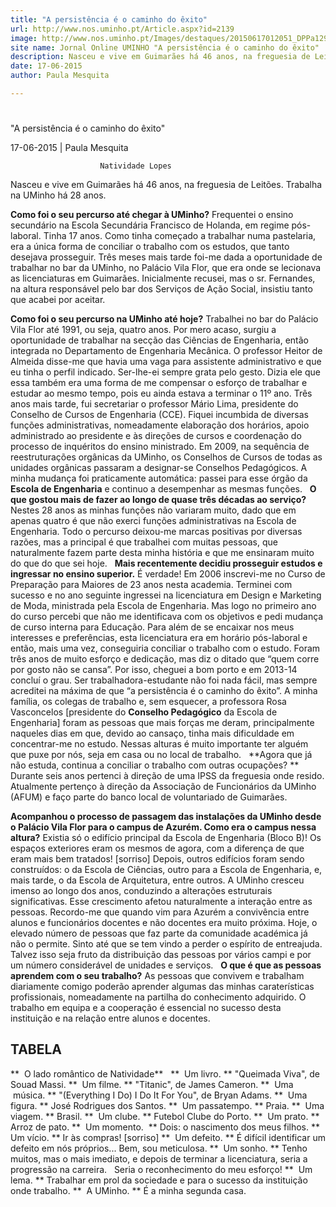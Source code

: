 ```yaml
---
title: "A persistência é o caminho do êxito"
url: http://www.nos.uminho.pt/Article.aspx?id=2139
image: http://www.nos.uminho.pt/Images/destaques/20150617012051_DPPa129906.jpg
site name: Jornal Online UMINHO "A persistência é o caminho do êxito"
description: Nasceu e vive em Guimarães há 46 anos, na freguesia de Leitões. Trabalha na UMinho há 28 anos.
date: 17-06-2015
author: Paula Mesquita

---
```


# 

"A persistência é o caminho do êxito"

17-06-2015 | Paula Mesquita

                        Natividade Lopes

Nasceu e vive em Guimarães há 46 anos, na freguesia de Leitões. Trabalha na UMinho há 28 anos.

**Como foi o seu percurso até chegar à UMinho?** 
Frequentei o ensino secundário na Escola Secundária Francisco de Holanda, em regime pós-laboral. Tinha 17 anos. Como tinha começado a trabalhar numa pastelaria, era a única forma de conciliar o trabalho com os estudos, que tanto desejava prosseguir. Três meses mais tarde foi-me dada a oportunidade de trabalhar no bar da UMinho, no Palácio Vila Flor, que era onde se lecionava as licenciaturas em Guimarães. Inicialmente recusei, mas o sr.
Fernandes, na altura responsável pelo bar dos Serviços de Ação Social, insistiu tanto que acabei por aceitar.

**Como foi o seu percurso na UMinho até hoje?** 
Trabalhei no bar do Palácio Vila Flor até 1991, ou seja, quatro anos. Por mero acaso, surgiu a oportunidade de trabalhar na secção das Ciências de Engenharia, então integrada no Departamento de Engenharia Mecânica. O professor Heitor de Almeida disse-me que havia uma vaga para assistente administrativo e que eu tinha o perfil indicado. Ser-lhe-ei sempre grata pelo gesto. Dizia ele que essa também era uma forma de me compensar o esforço de trabalhar e estudar ao mesmo tempo, pois eu ainda estava a terminar o 11º ano. Três anos mais tarde, fui secretariar o professor Mário Lima, presidente do Conselho de Cursos de Engenharia (CCE). Fiquei incumbida de diversas funções administrativas, nomeadamente elaboração dos horários, apoio administrado ao presidente e às direções de cursos e coordenação do processo de inquéritos do ensino ministrado. Em 2009, na sequência de reestruturações orgânicas da UMinho, os Conselhos de Cursos de todas as unidades orgânicas passaram a designar-se Conselhos Pedagógicos. A minha mudança foi praticamente automática: passei para esse órgão da **Escola de Engenharia**  e continuo a desempenhar as mesmas funções.
 
**O que gostou mais de fazer ao longo de quase três décadas ao serviço?** 
Nestes 28 anos as minhas funções não variaram muito, dado que em apenas quatro é que não exerci funções administrativas na Escola de Engenharia. Todo o percurso deixou-me marcas positivas por diversas razões, mas a principal é que trabalhei com muitas pessoas, que naturalmente fazem parte desta minha história e que me ensinaram muito do que do que sei hoje.
 
**Mais recentemente decidiu prosseguir estudos e ingressar no ensino superior.** 
É verdade! Em 2006 inscrevi-me no Curso de Preparação para Maiores de 23 anos nesta academia. Terminei com sucesso e no ano seguinte ingressei na licenciatura em Design e Marketing de Moda, ministrada pela Escola de Engenharia. Mas logo no primeiro ano do curso percebi que não me identificava com os objetivos e pedi mudança de curso interna para Educação. Para além de se encaixar nos meus interesses e preferências, esta licenciatura era em horário pós-laboral e então, mais uma vez, conseguiria conciliar o trabalho com o estudo. Foram três anos de muito esforço e dedicação, mas diz o ditado que “quem corre por gosto não se cansa”. Por isso, cheguei a bom porto e em 2013-14 concluí o grau. Ser trabalhadora-estudante não foi nada fácil, mas sempre acreditei na máxima de que “a persistência é o caminho do êxito”. A minha família, os colegas de trabalho e, sem esquecer, a professora Rosa Vasconcelos [presidente do **Conselho Pedagógico**  da Escola de Engenharia] foram as pessoas que mais forças me deram, principalmente naqueles dias em que, devido ao cansaço, tinha mais dificuldade em concentrar-me no estudo. Nessas alturas é muito importante ter alguém que puxe por nós, seja em casa ou no local de trabalho.
 
**Agora que já não estuda, continua a conciliar o trabalho com outras ocupações? ** 
Durante seis anos pertenci à direção de uma IPSS da freguesia onde resido. Atualmente pertenço à direção da Associação de Funcionários da UMinho (AFUM) e faço parte do banco local de voluntariado de Guimarães.

**Acompanhou o processo de passagem das instalações da UMinho desde o Palácio Vila Flor para o campus de Azurém. Como era o campus nessa altura?** 
Existia só o edifício principal da Escola de Engenharia (Bloco B)! Os espaços exteriores eram os mesmos de agora, com a diferença de que eram mais bem tratados! [sorriso] Depois, outros edifícios foram sendo construídos: o da Escola de Ciências, outro para a Escola de Engenharia, e, mais tarde, o da Escola de Arquitetura, entre outros. A UMinho cresceu imenso ao longo dos anos, conduzindo a alterações estruturais significativas. Esse crescimento afetou naturalmente a interação entre as pessoas. Recordo-me que quando vim para Azurém a convivência entre alunos e funcionários docentes e não docentes era muito próxima. Hoje, o elevado número de pessoas que faz parte da comunidade académica já não o permite. Sinto até que se tem vindo a perder o espírito de entreajuda. Talvez isso seja fruto da distribuição das pessoas por vários campi e por um número considerável de unidades e serviços.
 
**O que é que as pessoas aprendem com o seu trabalho?** 
As pessoas que convivem e trabalham diariamente comigo poderão aprender algumas das minhas caraterísticas profissionais, nomeadamente na partilha do conhecimento adquirido. O trabalho em equipa e a cooperação é essencial no sucesso desta instituição e na relação entre alunos e docentes.

## TABELA

**  O lado romântico de Natividade** 
				 
**  Um livro. ** "Queimada Viva", de Souad Massi.
**  Um filme. ** "Titanic", de James Cameron.
**  Uma  música. ** "(Everything I Do) I Do It For You", de Bryan Adams.
**  Uma figura. ** José Rodrigues dos Santos.
**  Um passatempo. ** Praia.
**  Uma viagem. ** Brasil.
**  Um clube. ** Futebol Clube do Porto.
**  Um prato. ** Arroz de pato.
**  Um momento.  ** Dois: o nascimento dos meus filhos.
**  Um vício. ** Ir às compras! [sorriso]
**  Um defeito. ** É difícil identificar um defeito em nós próprios... Bem, sou meticulosa.
**  Um sonho. ** Tenho muitos, mas o mais imediato, e depois de terminar a licenciatura, seria a progressão na carreira.
				  Seria o reconhecimento do meu esforço!
**  Um lema. ** Trabalhar em prol da sociedade e para o sucesso da instituição onde trabalho.
**  A UMinho. ** É a minha segunda casa. 
				 

